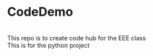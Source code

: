 # CodeDemo
<br>
This repo is to create code hub for the EEE class
<br>
This is for the python project

